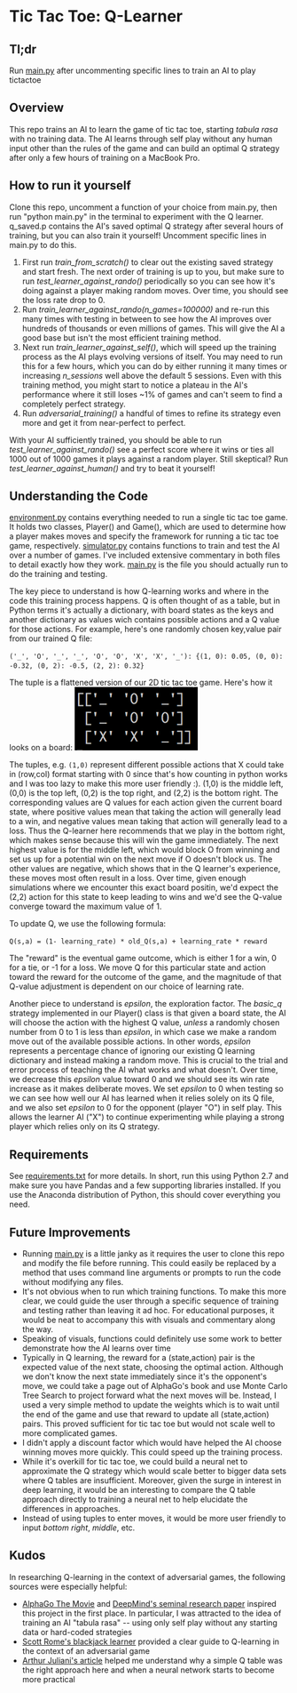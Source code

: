# Tic Tac Toe: Q-Learner

## Tl;dr
Run [main.py](https://github.com/lucaschapin/tictactoe-q-learner/blob/master/main.py) after uncommenting specific lines to train an AI to play tictactoe

## Overview
This repo trains an AI to learn the game of tic tac toe, starting *tabula rasa* with no training data. The AI learns through self play without any human input other than the rules of the game and can build an optimal Q strategy after only a few hours of training on a MacBook Pro.

## How to run it yourself
Clone this repo, uncomment a function of your choice from main.py, then run "python main.py" in the terminal to experiment with the Q learner. q_saved.p contains the AI's saved optimal Q strategy after several hours of training, but you can also train it yourself! Uncomment specific lines in main.py to do this. 
1. First run *train_from_scratch()* to clear out the existing saved strategy and start fresh. The next order of training is up to you, but make sure to run *test_learner_against_rando()* periodically so you can see how it's doing against a player making random moves. Over time, you should see the loss rate drop to 0. 
2. Run *train_learner_against_rando(n_games=100000)* and re-run this many times with testing in between to see how the AI improves over hundreds of thousands or even millions of games. This will give the AI a good base but isn't the most efficient training method. 
3. Next run *train_learner_against_self()*, which will speed up the training process as the AI plays evolving versions of itself. You may need to run this for a few hours, which you can do by either running it many times or increasing *n_sessions* well above the default 5 sessions. Even with this training method, you might start to notice a plateau in the AI's performance where it still loses ~1% of games and can't seem to find a completely perfect strategy. 
4. Run *adversarial_training()* a handful of times to refine its strategy even more and get it from near-perfect to perfect. 

With your AI sufficiently trained, you should be able to run *test_learner_against_rando()* see a perfect score where it wins or ties all 1000 out of 1000 games it plays against a random player. Still skeptical? Run *test_learner_against_human()* and try to beat it yourself!

## Understanding the Code
[environment.py](https://github.com/lucaschapin/tictactoe-q-learner/blob/master/environment.py) contains everything needed to run a single tic tac toe game. It holds two classes, Player() and Game(), which are used to determine how a player makes moves and specify the framework for running a tic tac toe game, respectively. [simulator.py](https://github.com/lucaschapin/tictactoe-q-learner/blob/master/simulator.py) contains functions to train and test the AI over a number of games. I've included extensive commentary in both files to detail exactly how they work. [main.py](https://github.com/lucaschapin/tictactoe-q-learner/blob/master/main.py) is the file you should actually run to do the training and testing.

The key piece to understand is how Q-learning works and where in the code this training process happens. Q is often thought of as a table, but in Python terms it's actually a dictionary, with board states as the keys and another dictionary as values wich contains possible actions and a Q value for those actions. For example, here's one randomly chosen key,value pair from our trained Q file:

`('_', 'O', '_', '_', 'O', 'O', 'X', 'X', '_'): {(1, 0): 0.05, (0, 0): -0.32, (0, 2): -0.5, (2, 2): 0.32}`

The tuple is a flattened version of our 2D tic tac toe game. Here's how it looks on a board:
![](ex_board.png)

The tuples, e.g. `(1,0)` represent different possible actions that X could take in (row,col) format starting with 0 since that's how counting in python works and I was too lazy to make this more user friendly :). (1,0) is the middle left, (0,0) is the top left, (0,2) is the top right, and (2,2) is the bottom right. The corresponding values are Q values for each action given the current board state, where positive values mean that taking the action will generally lead to a win, and negative values mean taking that action will generally lead to a loss. Thus the Q-learner here recommends that we play in the bottom right, which makes sense because this will win the game immediately. The next highest value is for the middle left, which would block O from winning and set us up for a potential win on the next move if O doesn't block us. The other values are negative, which shows that in the Q learner's experience, these moves most often result in a loss. Over time, given enough simulations where we encounter this exact board positin, we'd expect the (2,2) action for this state to keep leading to wins and we'd see the Q-value converge toward the maximum value of 1.

To update Q, we use the following formula:

`Q(s,a) = (1- learning_rate) * old_Q(s,a) + learning_rate * reward`

The "reward" is the eventual game outcome, which is either 1 for a win, 0 for a tie, or -1 for a loss. We move Q for this particular state and action toward the reward for the outcome of the game, and the magnitude of that Q-value adjustment is dependent on our choice of learning rate.

Another piece to understand is *epsilon*, the exploration factor. The *basic_q* strategy implemented in our Player() class is that given a board state, the AI will choose the action with the highest Q value, *unless* a randomly chosen number from 0 to 1 is less than *epsilon*, in which case we make a random move out of the available possible actions. In other words, *epsilon* represents a percentage chance of ignoring our existing Q learning dictionary and instead making a random move. This is crucial to the trial and error process of teaching the AI what works and what doesn't. Over time, we decrease this *epsilon* value toward 0 and we should see its win rate increase as it makes deliberate moves. We set *epsilon* to 0 when testing so we can see how well our AI has learned when it relies solely on its Q file, and we also set *epsilon* to 0 for the opponent (player "O") in self play. This allows the learner AI ("X") to continue experimenting while playing a strong player which relies only on its Q strategy.

## Requirements
See [requirements.txt](https://github.com/lucaschapin/tictactoe-q-learner/blob/master/requirements.txt) for more details. In short, run this using Python 2.7 and make sure you have Pandas and a few supporting libraries installed. If you use the Anaconda distribution of Python, this should cover everything you need.

## Future Improvements
* Running [main.py](https://github.com/lucaschapin/tictactoe-q-learner/blob/master/main.py) is a little janky as it requires the user to clone this repo and modify the file before running. This could easily be replaced by a method that uses command line arguments or prompts to run the code without modifying any files.
* It's not obvious when to run which training functions. To make this more clear, we could guide the user through a specific sequence of training and testing rather than leaving it ad hoc. For educational purposes, it would be neat to accompany this with visuals and commentary along the way.
* Speaking of visuals, functions could definitely use some work to better demonstrate how the AI learns over time
* Typically in Q learning, the reward for a (state,action) pair is the expected value of the next state, choosing the optimal action. Although we don't know the next state immediately since it's the opponent's move, we could take a page out of AlphaGo's book and use Monte Carlo Tree Search to project forward what the next moves will be. Instead, I used a very simple method to update the weights which is to wait until the end of the game and use that reward to update all (state,action) pairs. This proved sufficient for tic tac toe but would not scale well to more complicated games.
* I didn't apply a discount factor which would have helped the AI choose winning moves more quickly. This could speed up the training process.
* While it's overkill for tic tac toe, we could build a neural net to approximate the Q strategy which would scale better to bigger data sets where Q tables are insufficient. Moreover, given the surge in interest in deep learning, it would be an interesting to compare the Q table approach directly to training a neural net to help elucidate the differences in approaches.
* Instead of using tuples to enter moves, it would be more user friendly to input *bottom right*, *middle*, etc.

## Kudos
In researching Q-learning in the context of adversarial games, the following sources were especially helpful:
* [AlphaGo The Movie](https://www.rottentomatoes.com/m/alphago/) and [DeepMind's seminal research paper](https://www.nature.com/articles/nature24270.epdf) inspired this project in the first place. In particular, I was attracted to the idea of training an AI "tabula rasa" -- using only self play without any starting data or hard-coded strategies
* [Scott Rome's blackjack learner](http://srome.github.io/Train-A-Neural_Net-To-Play-Black-Jack-With-Q-Learning/) provided a clear guide to Q-learning in the context of an adversarial game
* [Arthur Juliani's article](https://medium.com/emergent-future/simple-reinforcement-learning-with-tensorflow-part-0-q-learning-with-tables-and-neural-networks-d195264329d0) helped me understand why a simple Q table was the right approach here and when a neural network starts to become more practical
